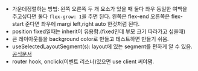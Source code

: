 - 가운데정렬하는 방법: 왼쪽 오른쪽 두 개 요소가 있을 때 둘다 좌우 동일한 여백을 주고싶다면 둘다 `flex-grow: 1`을 주면 된다. 왼쪽은 flex-end 오른쪽은 flex-start 준다면 좌우에 margi left,right auto 한것처럼 된다.
- position fixed일때는 inherit이 유용함.(fixed인데 부모 크기 따라가고 싶을때)
- 큰 레이아웃틀을 background color로 만들고 테스트하면 만들기 쉬움.
- useSelectedLayoutSegment(s): layout에 있는 segment를 편하게 알 수 있음. [공식문서](https://nextjs.org/docs/app/api-reference/functions/use-selected-layout-segment)
- router hook, onclick(이벤트 리스너)있으면 use client 써야됌.
